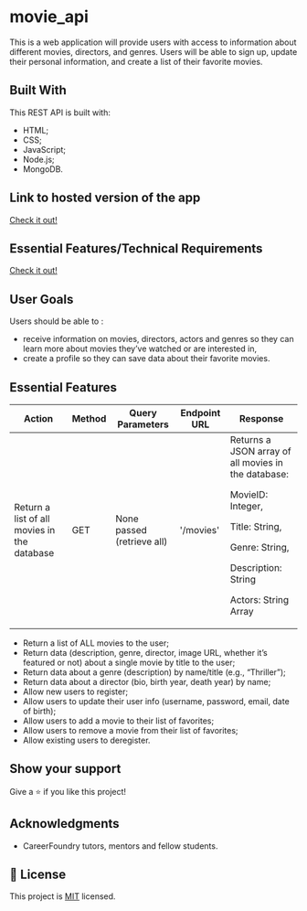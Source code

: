 # movie_api

This is a web application will provide users with access to information about different movies, directors, and genres. Users will be able to sign up, update their personal information, and create a list of their favorite movies.

## Built With

This REST API is built with: 

- HTML;
- CSS;
- JavaScript;
- Node.js;
- MongoDB.

## Link to hosted version of the app
<a href="https://lynnflix.herokuapp.com/" target="_blank"> Check it out!</a>

## Essential Features/Technical Requirements
<a href="https://lynnflix.herokuapp.com/" target="_blank"> Check it out!</a>


## User Goals
Users should be able to :
- receive information on movies, directors, actors and genres so they can learn more about movies they’ve watched or are interested in,
- create a profile so they can save data about their favorite movies.


## Essential Features

 <table>
        <thead>
            <tr>
                <th>Action</th>
                <th>Method</th>
                <th>Query Parameters</th>
                <th>Endpoint URL</th>
                <th>Response</th>
            </tr>
        </thead>
        <tbody>
            <tr>
                <td>Return a list of all movies in the database</td>
                <td>GET</td>
                <td>None passed (retrieve all)</td>
                <td>'/movies'</td>
                <td>Returns a JSON array of all movies in the database:
                        <p> MovieID: Integer,</p>
                        <p> Title: String,</p>
                        <p> Genre: String,</p>
                        <p> Description: String</p>
                        <p> Actors: String Array </p>
                </td>
            </tr>
   </table>       

- Return a list of ALL movies to the user;
- Return data (description, genre, director, image URL, whether it’s featured or not) about a
single movie by title to the user;
- Return data about a genre (description) by name/title (e.g., “Thriller”);
- Return data about a director (bio, birth year, death year) by name;
- Allow new users to register;
- Allow users to update their user info (username, password, email, date of birth);
- Allow users to add a movie to their list of favorites;
- Allow users to remove a movie from their list of favorites;
- Allow existing users to deregister.

## Show your support

Give a ⭐️ if you like this project!

## Acknowledgments

- CareerFoundry tutors, mentors and fellow students.

## 📝 License

This project is [MIT](./LICENSE) licensed.
